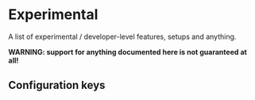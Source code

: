 Experimental
============

A list of experimental / developer-level features, setups and anything.

**WARNING: support for anything documented here is not guaranteed at all!**

Configuration keys
------------------
